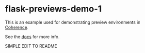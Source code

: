 # flask-previews-demo-1

This is an example used for demonstrating preview environments in [Coherence](https://withcoherence.com).

See the [docs](docs.withcoherence.com) for more info.

SIMPLE EDIT TO README